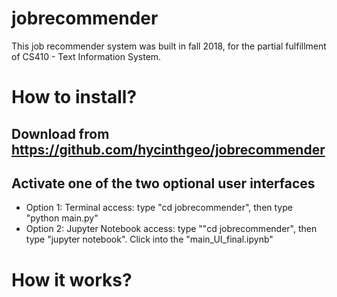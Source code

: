 # jobrecommender
This job recommender system was built in fall 2018, for the partial fulfillment of CS410 - Text Information System. 

# How to install? 
## Download from https://github.com/hycinthgeo/jobrecommender
## Activate one of the two optional user interfaces 
  - Option 1: Terminal access: type "cd jobrecommender", then type "python main.py"
  - Option 2: Jupyter Notebook access: type ""cd jobrecommender", then type "jupyter notebook". Click into the "main_UI_final.ipynb"

# How it works? 
  


  

